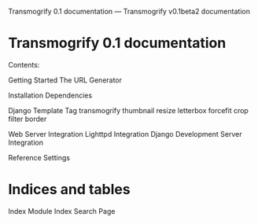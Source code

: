 Transmogrify 0.1 documentation &mdash; Transmogrify v0.1beta2 documentation
# Transmogrify 0.1 documentation #
<p>Contents:</p>
Getting Started
The URL Generator

Installation
Dependencies

Django Template Tag
transmogrify
thumbnail
resize
letterbox
forcefit
crop
filter
border

Web Server Integration
Lighttpd Integration
Django Development Server Integration

Reference
Settings

# Indices and tables #
Index
Module Index
Search Page
